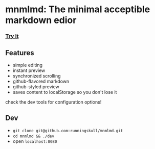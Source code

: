 # mnmlmd: The minimal acceptible markdown edior

### [Try It](http://runningskull.github.io/mnmlmd/)


## Features

- simple editing
- instant preview
- synchronized scrolling
- github-flavored markdown
- github-styled preview
- saves content to localStorage so you don't lose it

check the dev tools for configuration options!

## Dev

- `git clone git@github.com:runningskull/mnmlmd.git`
- `cd mnmlmd && ./dev`
- open `localhost:8080`

